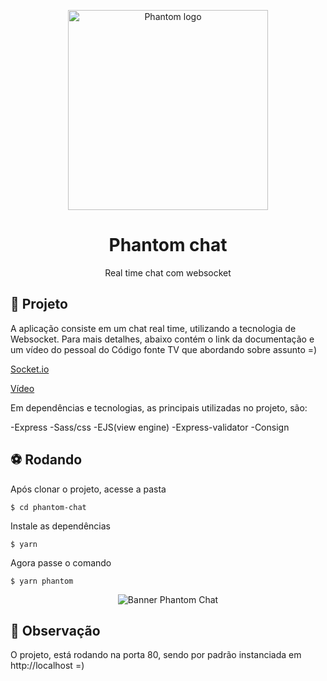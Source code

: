 <p align="center">
    <img alt="Phantom logo" src="https://user-images.githubusercontent.com/53228013/86498281-905e6380-bd5b-11ea-8c25-9dbece4f40f9.png" width="320px" />
</p>

<h1 align="center">
  Phantom chat
</h1>

<p align="center">Real time chat com websocket</p>

## 💬 Projeto 

A aplicação consiste em um chat real time, utilizando a tecnologia de Websocket. Para mais detalhes, abaixo contém o link da documentação e um vídeo do pessoal do Código fonte TV que abordando sobre assunto =)

[Socket.io](https://socket.io/docs/)

[Vídeo](https://www.youtube.com/watch?v=T4unNrKogSA)

Em dependências e tecnologias, as principais utilizadas no projeto, são:

-Express
-Sass/css 
-EJS(view engine)
-Express-validator
-Consign

## ⚽ Rodando

Após clonar o projeto, acesse a pasta

```
$ cd phantom-chat
```

Instale as dependências 

```
$ yarn
```

Agora passe o comando 

```
$ yarn phantom
```
<p align="center">
  <img alt="Banner Phantom Chat" src="https://user-images.githubusercontent.com/53228013/86518965-3ec1e180-be0c-11ea-9931-ea98baee659a.png">
</p>

## 👀 Observação

O projeto, está rodando na porta 80, sendo por padrão instanciada em http://localhost =)